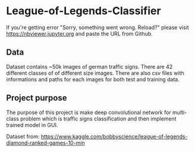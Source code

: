 # League-of-Legends-Classifier
If you're getting error "Sorry, something went wrong. Reload?" please visit https://nbviewer.jupyter.org and paste the URL from Github.

## Data
Dataset contains ~50k images of german traffic signs. There are 42 different classes of of different size images. There are also csv files with informations and paths for each images for both test and training data.

## Project purpose
The purpose of this project is make deep convolutional network for multi-class problem which is traffic signs classification and then implement trained model in GUI.

Dataset from: https://www.kaggle.com/bobbyscience/league-of-legends-diamond-ranked-games-10-min
